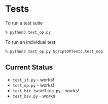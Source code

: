 # Tests


To run a test suite
```bash
% python3 test_op.py
```

To run an individual test
```bash
% python3 test_op.py ScriptOPTests.test_nop
```

## Current Status
* `test_if.py` - works!
* `test_op.py` - works!
* `test_bit_twiddling.py` - works!
* `test_bsv.py` - works

